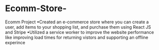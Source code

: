 # Ecomm-Store-
Ecomm Project 
•Created an e-commerce store where you can create a user, add items to your shopping list, and purchase them using React JS and Stripe 
•Utilized a service worker to improve the website performance like improving load times for returning vistors and supporting an offline experince 
